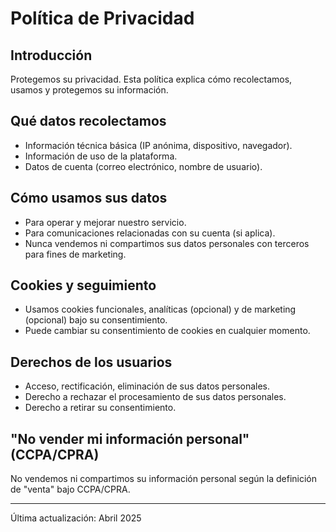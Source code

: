# Política de Privacidad

## Introducción
Protegemos su privacidad. Esta política explica cómo recolectamos, usamos y protegemos su información.

## Qué datos recolectamos
- Información técnica básica (IP anónima, dispositivo, navegador).
- Información de uso de la plataforma.
- Datos de cuenta (correo electrónico, nombre de usuario).

## Cómo usamos sus datos
- Para operar y mejorar nuestro servicio.
- Para comunicaciones relacionadas con su cuenta (si aplica).
- Nunca vendemos ni compartimos sus datos personales con terceros para fines de marketing.

## Cookies y seguimiento
- Usamos cookies funcionales, analíticas (opcional) y de marketing (opcional) bajo su consentimiento.
- Puede cambiar su consentimiento de cookies en cualquier momento.

## Derechos de los usuarios
- Acceso, rectificación, eliminación de sus datos personales.
- Derecho a rechazar el procesamiento de sus datos personales.
- Derecho a retirar su consentimiento.

## "No vender mi información personal" (CCPA/CPRA)
No vendemos ni compartimos su información personal según la definición de "venta" bajo CCPA/CPRA.

---
Última actualización: Abril 2025
